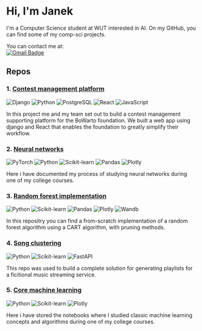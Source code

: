 # Hi, I'm Janek 

I'm a Computer Science student at WUT interested in AI. On my GitHub, you can find some of my comp-sci projects.

You can contact me at: \
[![Gmail Badge](https://img.shields.io/badge/-filipeckijan@gmail.com-purple?style=flat-roundedrectangle&logo=Gmail&logoColor=white)](mailto:filipeckijan@gmail.com)

## Repos

### 1. [Contest management platform](https://github.com/janekfilipecki/contest-management-platform)

![Django](https://img.shields.io/badge/Django-purple?style=for-the-badge&logo=django)
![Python](https://img.shields.io/badge/Python-purple?style=for-the-badge&logo=python)
![PostgreSQL](https://img.shields.io/badge/PostgreSQL-purple?style=for-the-badge&logo=postgresql)
![React](https://img.shields.io/badge/React-purple?style=for-the-badge&logo=react)
![JavaScript](https://img.shields.io/badge/JavaScript-purple?style=for-the-badge&logo=javascript)

In this project me and my team set out to build a contest management supporting platform for the BoWarto foundation. We built a web app using django and React that enables the foundation to greatly simplify their workflow.

### 2. [Neural networks](https://github.com/janekfilipecki/neural-networks)


![PyTorch](https://img.shields.io/badge/PyTorch-purple?style=for-the-badge&logo=pytorch)
![Python](https://img.shields.io/badge/Python-purple?style=for-the-badge&logo=python)
![Scikit-learn](https://img.shields.io/badge/Scikit--learn-purple?style=for-the-badge&logo=scikit-learn)
![Pandas](https://img.shields.io/badge/Pandas-purple?style=for-the-badge&logo=pandas)
![Plotly](https://img.shields.io/badge/Plotly-purple?style=for-the-badge&logo=plotly)

Here i have documented my process of studying neural networks during one of my college courses.

### 3. [Random forest implementation](https://github.com/janekfilipecki/random-forest)

![Python](https://img.shields.io/badge/Python-purple?style=for-the-badge&logo=python)
![Scikit-learn](https://img.shields.io/badge/Scikit--learn-purple?style=for-the-badge&logo=scikit-learn)
![Pandas](https://img.shields.io/badge/Pandas-purple?style=for-the-badge&logo=pandas)
![Plotly](https://img.shields.io/badge/Plotly-purple?style=for-the-badge&logo=plotly)
![Wandb](https://img.shields.io/badge/Weights_&_Biases-purple?style=for-the-badge&logo=WeightsAndBiases&logoColor=white)

In this repositry you can find a from-scratch implementation of a random forest algorithm using a CART algorithm, with pruning methods. 

### 4. [Song clustering](https://github.com/your-username/song-clustering)

![Python](https://img.shields.io/badge/Python-purple?style=for-the-badge&logo=python)
![Scikit-learn](https://img.shields.io/badge/Scikit--learn-purple?style=for-the-badge&logo=scikit-learn)
![FastAPI](https://img.shields.io/badge/FastAPI-purple?style=for-the-badge&logo=fastapi)

This repo was used to build a complete solution for generating playlists for a ficitional music streaming service.

### 5. [Core machine learning](https://github.com/janekfilipecki/core-machine-learning)

![Python](https://img.shields.io/badge/Python-purple?style=for-the-badge&logo=python)
![Scikit-learn](https://img.shields.io/badge/Scikit--learn-purple?style=for-the-badge&logo=scikit-learn)
![Plotly](https://img.shields.io/badge/Plotly-purple?style=for-the-badge&logo=plotly)

Here i have stored the notebooks where I studied classic machine learning concepts and algorithms during one of my college courses. 

